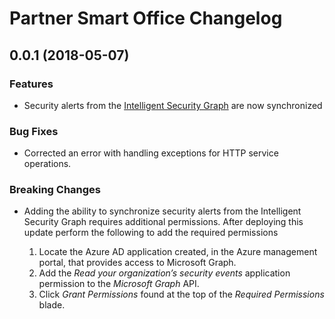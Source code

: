 # Partner Smart Office Changelog

## 0.0.1 (2018-05-07)

### Features

* Security alerts from the [Intelligent Security Graph](https://www.microsoft.com/en-us/security/intelligence-security-api) are now synchronized

### Bug Fixes

* Corrected an error with handling exceptions for HTTP service operations.

### Breaking Changes

* Adding the ability to synchronize security alerts from the Intelligent Security Graph requires additional permissions. After deploying this update perform the following to add the required permissions

    1. Locate the Azure AD application created, in the Azure management portal, that provides access to Microsoft Graph.
    2. Add the *Read your organization’s security events* application permission to the *Microsoft Graph* API.
    3. Click *Grant Permissions* found at the top of the *Required Permissions* blade.